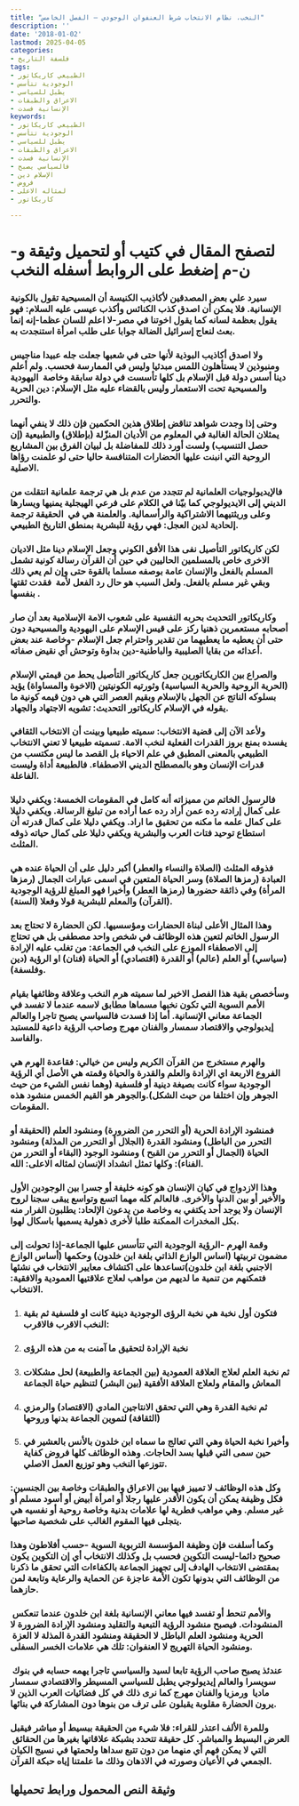 ```yaml
---
title: "النخب، نظام الانتخاب شرط العنفوان الوجودي – الفصل الخامس"
description: ''
date: '2018-01-02'
lastmod: 2025-04-05
categories:
- فلسفة التاريخ
tags:
- الطبيعي كاريكاتور
- الوجودية تتأسس
- يطبل للسياسي
- الاعراق والطبقات
- الإنسانية فسدت
keywords:
- الطبيعي كاريكاتور
- الوجودية تتأسس
- يطبل للسياسي
- الاعراق والطبقات
- الإنسانية فسدت
- فالسياسي يصبح
- الإسلام دين
- فروض
- لمثاله الاعلى
- كاريكاتور

---
```

# **لتصفح المقال في كتيب أو لتحميل وثيقة و-ن-م إضغط على الروابط أسفله** **النخب**

### سيرد علي بعض المصدقين لأكاذيب الكنيسة أن المسيحية تقول بالكونية الإنسانية. فلا يمكن أن اصدق كذب الكنائس وأكذب عيسى عليه السلام: فهو يقول بعظمة لسانه كما يقول اخوتنا في مصر-لا اعلم للسان عظما-إنه إنما بعث لنعاج إسرائيل الضالة جوابا على طلب امرأة استنجدت به.

### ولا اصدق أكاذيب البوذية لأنها حتى في شعبها جعلت جله عبيدا مناجيس ومنبوذين لا يستأهلون اللمس مبدئيا وليس في الممارسة فحسب. ولم أعلم دينا أسس دولة قبل الإسلام بل كلها تأسست في دولة سابقة وخاصة  اليهودية والمسيحية تحت الاستعمار وليس بالقضاء عليه مثل الإسلام: دين الحرية والتحرر.

### وحتى إذا وجدت شواهد تناقض إطلاق هذين الحكمين فإن ذلك لا ينفي أنهما يمثلان الحالة الغالبة في المعلوم من الأديان المنزّلة (بإطلاق) والطبيعية (إن حصل التنسيب) ولست أورد ذلك للمفاضلة بل لبيان الفرق بين المشاريع الروحية التي انبنت عليها الحضارات المتنافسة حاليا حتى لو علمنت رؤاها الاصلية.

### فالإيديولوجيات العلمانية لم تتجدد من عدم بل هي ترجمة علمانية انتقلت من الديني إلى الايديولوجي كما بيّنا في الكلام على فرعي الهيجلية يمنيها ويسارها وعلى وريثتيهما الاشتراكية والرأسمالية. والعلمنة هي في  الحقيقة ترجمة إلحادية لدين العجل: فهي رؤية للبشرية بمنطق التاريخ الطبيعي.

### لكن كاريكاتور التأصيل نفى هذا الأفق الكوني وجعل الإسلام دينا مثل الاديان الاخرى خاص بالمسلمين الحاليين في حين أن القرآن رسالة كونية تشمل المسلم بالفعل والإنسان عامة بوصفه مسلما بالقوة حتى وإن لم يعي ذلك وبقي غير مسلم بالفعل. ولعل السبب هو حال رد الفعل لأمة  فقدت ثقتها بنفسها .

### وكاريكاتور التحديث بحربه النفسية على شعوب الامة الإسلامية بعد أن صار أصحابه مستعمرين ذهنيا ركز على قيس الإسلام على اليهودية والمسيحية دون حتى أن يعطيه ما يعطيهما من تقدير واحترام جعل الإسلام -وخاصة عند بعض أعدائه من بقايا الصليبية والباطنية-دين بداوة وتوحش أي نقيض صفاته.

### والصراع بين الكاريكاتورين جعل كاريكاتور التأصيل يحط من قيمتي الإسلام (الحرية الروحية والحرية السياسية) وثورتيه الكونيتين (الاخوة والمساواة) يؤيد بسلوكه الناتج عن الجهل بالإسلام وبقيم العصر التي هي دون قيمه كونية ما يقوله في الإسلام كاريكاتور التحديث: تشويه الاجتهاد والجهاد.

### ولأعد الآن إلى قضية الانتخاب: سميته طبيعيا وبينت أن الانتخاب الثقافي يفسده بمنع بروز القدرات الفعلية لنخب الامة. تسميته طبيعيا لا تعني الانتخاب الطبيعي بالمعنى المطبق في علم الاحياء بل القصد ما ليس مكتسب من قدرات الإنسان وهو بالمصطلح الديني الاصطفاء. فالطبيعة أداة وليست الفاعلة.

### فالرسول الخاتم من مميزاته أنه كامل في المقومات الخمسة: ويكفي دليلا على كمال إرادته رده عمن أراد رده عما أراده من تبليغ الرسالة. ويكفي دليلا على كمال علمه ما مكنه من تحقيق ما اراد. ويكفي دليلا على كمال قدرته أن استطاع توحيد فتات العرب والبشرية ويكفي دليلا على كمال حياته ذوقه المثلث.

### فذوقه المثلث (الصلاة والنساء والعطر) أكبر دليل على أن الحياة عنده هي العبادة (رمزها الصلاة) وسر الحياة المتعين في اسمى عبارات الجمال (رمزها المرأة) وفي ذائقة حضورها (رمزها العطر) وأخيرا فهو المبلغ للرؤية الوجودية (القرآن) والمعلم للبشرية قولا وفعلا (السنة).

### وهذا المثال الأعلى لبناة الحضارات ومؤسسيها. لكن الحضارة لا تحتاج بعد الرسول الخاتم لتعين هذه الوظائف في شخص واحد مصطفى بل هي تحتاج إلى الاصطفاء الموزع على النخب في الجماعة: من تغلب عليه الإرادة (سياسي) أو العلم (عالم) أو القدرة (اقتصادي) أو الحياة (فنان) او الرؤية (دين وفلسفة).

### وسأخصص بقية هذا الفصل الاخير لما سميته هرم النخب وعلاقة وظائفها بقيام الأمم السوية التي تكون نخبها مسماها مطابق لاسمه عندما لا تفسد في الجماعة معاني الإنسانية. أما إذا فسدت فالسياسي يصبح تاجرا والعالم إيديولوجي والاقتصاد سمسار والفنان مهرج وصاحب الرؤية داعية للمستبد والفاسد.

### والهرم مستخرج من القرآن الكريم وليس من خيالي: فقاعدة الهرم هي الفروع الاربعة اي الإرادة والعلم والقدرة والحياة وقمته هي الأصل أي الرؤية الوجودية سواء كانت بصيغة دينية أو فلسفية (وهما نفس الشيء من حيث الجوهر وإن اختلفا من حيث الشكل).والجوهر هو القيم الخمس منشود هذه المقومات.

### فمنشود الإرادة الحرية (أو التحرر من الضرورة) ومنشود العلم (الحقيقة أو التحرر من الباطل) ومنشود القدرة (الجلال أو التحرر من المذلة) ومنشود الحياة (الجمال أو التحرر من القبح ) ومنشود الوجود (البقاء أو التحرر من الفناء): وكلها تمثل انشداد الإنسان لمثاله الاعلى: الله.

### وهذا الازدواج في كيان الإنسان هو كونه خليفة أو جسرا بين الوجودين الأول والأخير أو بين الدنيا والأخرى. فالعالم كله مهما اتسع وتواسع يبقى سجنا لروح الإنسان ولا يوجد أحد يكتفي به وخاصة من يدعون الإلحاد: يطلبون الفرار منه بكل المخدرات الممكنة طلبا لأخرى ذهولية يسميها باسكال لهوا.

### وقمة الهرم -الرؤية الوجودية التي تتأسس عليها الجماعة-إذا تحولت إلى مضمون تربيتها (اساس الوازع الذاتي بلغة ابن خلدون) وحكمها (أساس الوازع الاجنبي بلغة ابن خلدون)تساعدها على اكتشاف معايير الانتخاب في نشئها فتمكنهم من تنمية ما لديهم من مواهب لعلاج علاقتيها العمودية والافقية: الانتخاب.

1. ### فتكون أول نخبة هي نخبة الرؤى الوجودية دينية كانت او فلسفية ثم بقية النخب الاقرب فالاقرب:
2. ### نخبة الإرادة لتحقيق ما آمنت به من هذه الرؤى
3. ### ثم نخبة العلم لعلاج العلاقة العمودية (بين الجماعة والطبيعة) لحل مشكلات المعاش والمقام ولعلاج العلاقة الأفقية (بين البشر) لتنظيم حياة الجماعة
4. ### ثم نخبة القدرة وهي التي تحقق الانتاجين المادي (الاقتصاد) والرمزي (الثقافة) لتموين الجماعة بدنها وروحها
5. ### وأخيرا نخبة الحياة وهي التي تعالج ما سماه ابن خلدون بالأنس بالعشير في حين سمى التي قبلها بسد الحاجات. وهذه الوظائف كلها فروض كفاية تتوزعها النخب وهو توزيع العمل الاصلي.

### وكل هذه الوظائف لا تمييز فيها بين الاعراق والطبقات وخاصة بين الجنسين: فكل وظيفة يمكن أن يكون الأقدر عليها رجلا أو امرأة أبيض أو أسود مسلم أو غير مسلم. وهي مواهب فطرية لها علامات بدنية وخاصة روحية أو نفسيه هي يتجلى فيها المقوم الغالب على شخصية صاحبها.

### وكما أسلفت فإن وظيفة المؤسسة التربوية السوية -حسب أفلاطون وهذا صحيح دائما-ليست التكوين فحسب بل وكذلك الانتخاب أي إن التكوين يكون بمقتضى الانتخاب الهادف إلى تجهيز الجماعة بالكفاءات التي تحقق ما ذكرنا من الوظائف التي بدونها تكون الأمة عاجزة عن الحماية والرعاية وتابعة لمن حازهما.

### والأمم تنحط أو تفسد فيها معاني الإنسانية بلغة ابن خلدون عندما تنعكس  المنشودات. فيصبح منشود الرؤية التبعية والتقليد ومنشود الإرادة الضرورة لا الحرية ومنشود العلم الباطل لا الحقيقة ومنشود القدرة المذلة لا العزة  ومنشود الحياة التهريج لا العنفوان: تلك هي علامات الخسر السفلى.

### عندئذ يصبح صاحب الرؤية تابعا لسيد والسياسي تاجرا يهمه حسابه في بنوك  سويسرا والعالم إيديولوجي يطبل للسياسي المسيطر والاقتصادي سمسار ماديا  ورمزيا والفنان مهرج كما نرى ذلك في كل فضائيات العرب الذين لا يرون الحضارة مقلوبة يقبلون على ترف من بنوها دون المشاركة في بنائها.

### وللمرة الألف اعتذر للقراء: فلا شيء من الحقيقة ببسيط أو مباشر فيقبل العرض البسيط والمباشر. كل حقيقة تتحدد بشبكة علاقاتها بغيرها من الحقائق  التي لا يمكن فهم أي منهما من دون تتبع سداها ولحمتها في نسيج الكيان الجمعي في الأعيان وصورته في الاذهان وذلك ما علمتنا إياه حبكة القرآن.

## وثيقة النص المحمول ورابط تحميلها

###
